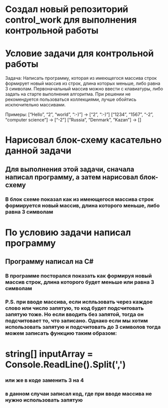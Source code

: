 # Создал новый репозиторий control_work для выполнения контрольной работы

# Условие задачи для контрольной работы

Задача: Написать программу, которая из имеющегося массива строк формирует новый массив из строк, длина которых меньше, либо равна 3 символам. Первоначальный массив можно ввести с клавиатуры, либо задать на старте выполнения алгоритма. При решении не рекомендуется пользоваться коллекциями, лучше обойтись исключительно массивами.

Примеры:
[“Hello”, “2”, “world”, “:-)”] → [“2”, “:-)”]
[“1234”, “1567”, “-2”, “computer science”] → [“-2”]
[“Russia”, “Denmark”, “Kazan”] → []

# Нарисовал блок-схему касательно данной задачи

## Для выполнения этой задачи, сначала написал программу, а затем нарисовал блок-схему
### В блок схеме показал как из имеющегося массива строк формируется новый массив, длина которого меньше, либо равна 3 символам

# По условию задачи написал программу 

## Программу написал на C#
### В программе посторался показать как формируя новый массив строк, длина которого будет меньше или равна 3 символам

### P.S. при вводе массива, если испльзовать через каждое слово или число запятую, то код будет подсчитовать запятую тоже. Но если вводить без запятой, тогда он подсчитовает то, что записано. Однако если мы хотим использовать запятую и подсчитовать до 3 символов тогда можем записать функцию таким образом:

# string[] inputArray = Console.ReadLine().Split(',')

### или же в коде заменить 3 на 4
### в данном случаи записал код, где при вводе массива не нужно использовать запятую
